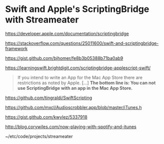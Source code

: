 # Swift and Apple's ScriptingBridge with Streameater

https://developer.apple.com/documentation/scriptingbridge

https://stackoverflow.com/questions/25011600/swift-and-scriptingbridge-framework

https://gist.github.com/bjhomer/fe8b3b05388b71ba0ab9

https://learningswift.brightdigit.com/scriptingbridge-applescript-swift/

> If you intend to write an App for the Mac App Store there are restrictions as
> noted by Apple. [...]  **The bottom line is: You can not use ScriptingBridge
> with an app in the Mac App Store.**


https://github.com/tingraldi/SwiftScripting

https://github.com/mxcl/Audioscrobbler.app/blob/master/iTunes.h

https://gist.github.com/kwylez/5337918

http://blog.corywiles.com/now-playing-with-spotify-and-itunes

~/etc/code/projects/streameater
